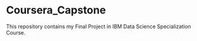 # Coursera_Capstone
This repository contains my Final Project in IBM Data Science Specialization Course.
